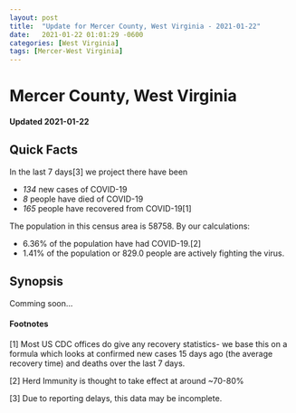 ```yaml
---
layout: post
title:  "Update for Mercer County, West Virginia - 2021-01-22"
date:   2021-01-22 01:01:29 -0600
categories: [West Virginia]
tags: [Mercer-West Virginia]
---
```


# Mercer County, West Virginia
#### Updated 2021-01-22

## Quick Facts

In the last 7 days[3] we project there have been
- *134* new cases of COVID-19
- *8* people have died of COVID-19
- *165* people have recovered from COVID-19[1]

The population in this census area is 58758. By our calculations:
- 6.36% of the population have had COVID-19.[2]
- 1.41% of the population or 829.0 people are actively fighting the virus.

## Synopsis

Comming soon...


#### Footnotes

[1] Most US CDC offices do give any recovery statistics- we base this on a formula which looks at confirmed new cases
15 days ago (the average recovery time) and deaths over the last 7 days.

[2] Herd Immunity is thought to take effect at around ~70-80%

[3] Due to reporting delays, this data may be incomplete.
 
    